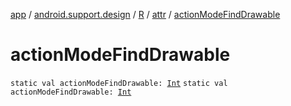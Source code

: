[app](../../../index.md) / [android.support.design](../../index.md) / [R](../index.md) / [attr](index.md) / [actionModeFindDrawable](.)

# actionModeFindDrawable

`static val actionModeFindDrawable: `[`Int`](https://kotlinlang.org/api/latest/jvm/stdlib/kotlin/-int/index.html)
`static val actionModeFindDrawable: `[`Int`](https://kotlinlang.org/api/latest/jvm/stdlib/kotlin/-int/index.html)